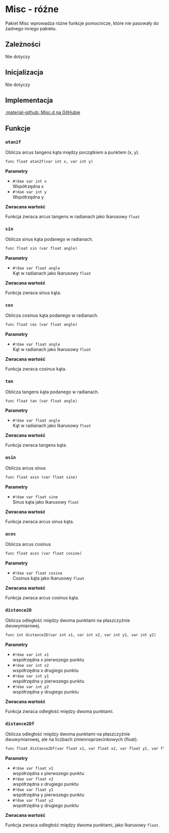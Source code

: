 # Misc - różne
Pakiet Misc wprowadza różne funkcje pomocnicze, które nie pasowały do żadnego innego pakietu.

## Zależności  
Nie dotyczy

## Inicjalizacja
Nie dotyczy

## Implementacja
[:material-github: Misc.d na GitHubie](https://github.com/Lehona/LeGo/blob/dev/Misc.d)

## Funkcje

### `atan2f`
Oblicza arcus tangens kąta między początkiem a punktem (x, y).
```dae
func float atan2f(var int x, var int y)
```
**Parametry**

- `#!dae var int x`  
    Współrzędna x
- `#!dae var int y`  
    Współrzędna y

**Zwracana wartość**

Funkcja zwraca arcus tangens w radianach jako Ikarusowy `float`

### `sin`
Oblicza sinus kąta podanego w radianach.
```dae
func float sin (var float angle)
```
**Parametry**

- `#!dae var float angle`  
    Kąt w radianach jako Ikarusowy `float`

**Zwracana wartość**

Funkcja zwraca sinus kąta.

### `cos`
Oblicza cosinus kąta podanego w radianach.
```dae
func float cos (var float angle)
```
**Parametry**

- `#!dae var float angle`  
    Kąt w radianach jako Ikarusowy `float`

**Zwracana wartość**

Funkcja zwraca cosinus kąta.


### `tan`
Oblicza tangens kąta podanego w radianach.
```dae
func float tan (var float angle)
```
**Parametry**

- `#!dae var float angle`  
    Kąt w radianach jako Ikarusowy `float`

**Zwracana wartość**

Funkcja zwraca tangens kąta.

### `asin`
Oblicza arcus sinus
```dae
func float asin (var float sine)
```
**Parametry**

- `#!dae var float sine`  
    Sinus kąta jako Ikarusowy `float`

**Zwracana wartość**

Funkcja zwraca arcus sinus kąta.

### `acos`
Oblicza arcus cosinus
```dae
func float acos (var float cosine)
```
**Parametry**

- `#!dae var float cosine`  
    Cosinus kąta jako Ikarusowy `float`

**Zwracana wartość**

Funkcja zwraca arcus cosinus kąta.


### `distance2D`
Oblicza odległość między dwoma punktami na płaszczyźnie dwuwymiarowej.
```dae
func int distance2D(var int x1, var int x2, var int y1, var int y2)
```
**Parametry**

- `#!dae var int x1`  
    współrzędna x pierwszego punktu
- `#!dae var int x2`  
    współrzędna x drugiego punktu
- `#!dae var int y1`  
    współrzędna y pierwszego punktu
- `#!dae var int y2`  
    współrzędna y drugiego punktu

**Zwracana wartość**

Funkcja zwraca odległość między dwoma punktami.


### `distance2Df`
Oblicza odległość między dwoma punktami na płaszczyźnie dwuwymiarowej, ale na liczbach zmiennoprzecinkowych (float).
```dae
func float distance2Df(var float x1, var float x2, var float y1, var float y2)
```
**Parametry**

- `#!dae var float x1`  
    współrzędna x pierwszego punktu
- `#!dae var float x2`  
    współrzędna x drugiego punktu
- `#!dae var float y1`  
    współrzędna y pierwszego punktu
- `#!dae var float y2`  
    współrzędna y drugiego punktu

**Zwracana wartość**

Funkcja zwraca odległość między dwoma punktami, jako Ikarusowy `float`.

